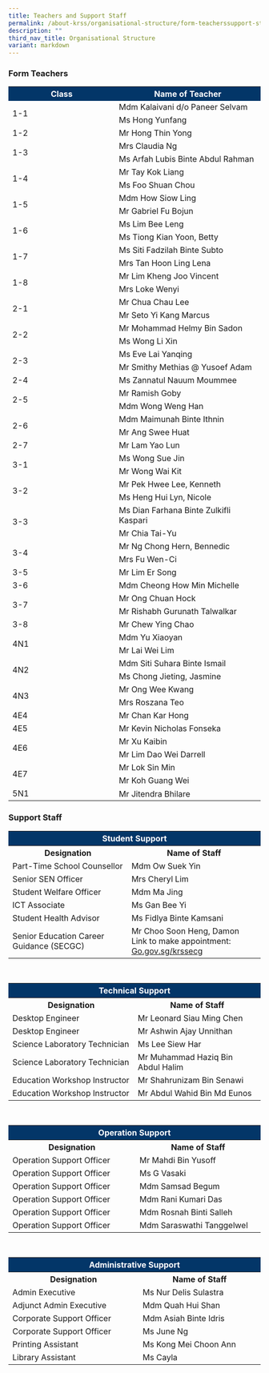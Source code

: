 ```yaml
---
title: Teachers and Support Staff
permalink: /about-krss/organisational-structure/form-teacherssupport-staff/
description: ""
third_nav_title: Organisational Structure
variant: markdown
---
```

### Form Teachers



<style>
table, th, td {
 border-collapse: collapse;
}
</style>

	 
<table>
  <tbody><tr style="background-color:#033668">
    <th style="font-weight:bold; color:#ffffff;width: 300px;">Class</th>
    <th style="font-weight:bold; color:#ffffff;width: 400px;">Name of Teacher</th>
  </tr>
  <tr>
    <td rowspan="2">1-1</td>
    <td>Mdm Kalaivani d/o Paneer Selvam</td>
  </tr>
   <tr>
   <td>Ms Hong Yunfang</td>
  </tr>
  <tr>
    <td>1-2</td>
    <td>Mr Hong Thin Yong</td>
  </tr>
  <tr>
    <td rowspan="2">1-3</td>
   <td>Mrs Claudia Ng</td>
  </tr>
  <tr>
    <td>Ms Arfah Lubis Binte Abdul Rahman</td>
  </tr>
		<tr>
    <td rowspan="2">1-4</td>
   <td>Mr Tay Kok Liang</td>
  </tr>
  <tr>
    <td>Ms Foo Shuan Chou</td>
  </tr>
		<tr>
    <td rowspan="2">1-5</td>
   <td>Mdm How Siow Ling</td>
  </tr>
  <tr>
   <td>Mr Gabriel Fu Bojun</td>
  </tr>
  <tr>
    <td rowspan="2">1-6</td>
   <td>Ms Lim Bee Leng</td>
  </tr>
  <tr>
    <td>Ms Tiong Kian Yoon, Betty</td>
</tr>
  <tr>
    <td rowspan="2">1-7</td>
    <td>Ms Siti Fadzilah Binte Subto</td>
  </tr>
  <tr>
    <td>Mrs Tan Hoon Ling Lena</td>
  </tr>
  <tr>
    <td rowspan="2">1-8</td>
   <td>Mr Lim Kheng Joo Vincent</td>
  </tr>
  <tr>
   <td>Mrs Loke Wenyi</td>
  </tr>
		<tr>
    <td rowspan="2">2-1</td>
     <td>Mr Chua Chau Lee</td>
  </tr>
  <tr>
    <td>Mr Seto Yi Kang Marcus</td>
  </tr>
  <tr>
    <td rowspan="2">2-2</td>
    <td>Mr Mohammad Helmy Bin Sadon</td>
  </tr>
  <tr>
    <td>Ms Wong Li Xin</td>
  </tr>
  <tr>
    <td rowspan="2">2-3</td>
   <td>Ms Eve Lai Yanqing</td>
  </tr>
  <tr>
   <td>Mr Smithy Methias @ Yusoef Adam</td>
  </tr>
  <tr>
    <td>2-4</td>
    <td>Ms Zannatul Nauum Moummee</td>
  </tr>
  <tr>
    <td rowspan="2">2-5</td>
    <td>Mr Ramish Goby</td>
  </tr>
  <tr>
   <td>Mdm Wong Weng Han</td>
  </tr>
  <tr>
    <td rowspan="2">2-6</td>
 <td>Mdm Maimunah Binte Ithnin</td>
  </tr>
  <tr>
 	 <td>Mr Ang Swee Huat</td>
  </tr>
  <tr>
    <td>2-7</td>
    <td>Mr Lam Yao Lun</td>
			</tr><tr>
    <td rowspan="2">3-1</td>
     <td>Ms Wong Sue Jin</td>
		</tr>
  <tr>
  <td>Mr Wong Wai Kit</td>
  </tr>
  <tr>
    <td rowspan="2">3-2</td>
     <td>Mr Pek Hwee Lee, Kenneth</td>
  </tr>
  <tr>
     <td>Ms Heng Hui Lyn, Nicole</td>
  </tr>
  <tr>
    <td rowspan="2">3-3</td>
    <td>Ms Dian Farhana Binte Zulkifli Kaspari</td>
  </tr>
   <tr><td>Mr Chia Tai-Yu</td>
  </tr>
  <tr>
  <td rowspan="2">3-4</td>
  <td>Mr Ng Chong Hern, Bennedic</td>
  </tr>
	  <tr>
	   <td>Mrs Fu Wen-Ci</td>
  </tr>
  <tr>
    <td>3-5</td>
   <td>Mr Lim Er Song</td>
  </tr>
  <tr>
    <td>3-6</td>
  <td>Mdm Cheong How Min Michelle</td>
  </tr>
  <tr>
    <td rowspan="2">3-7</td>
   <td>Mr Ong Chuan Hock</td>
  </tr>
	<tr>
 <td>Mr Rishabh Gurunath Talwalkar</td>
  </tr>
		<tr><td>3-8</td>
  <td>Mr Chew Ying Chao</td>
  </tr>
  <tr>
	<td rowspan="2">4N1</td>
	 <td>Mdm Yu Xiaoyan</td>
  </tr>
	<tr>
    <td>Mr Lai Wei Lim</td>
  </tr>
  <tr>
    <td rowspan="2">4N2</td>
    <td>Mdm Siti Suhara Binte Ismail</td>
  </tr>
  <tr>
    <td>Ms Chong Jieting, Jasmine</td>
  </tr>
  <tr>
    <td rowspan="2">4N3</td>
    <td>Mr Ong Wee Kwang</td>
  </tr>
		  <tr><td>Mrs Roszana Teo</td>
  </tr>
  <tr>
      <td>4E4</td>
    <td>Mr Chan Kar Hong</td>
  </tr>  
  <tr>
    <td>4E5</td>
    <td>Mr Kevin Nicholas Fonseka</td>
  </tr> 
  <tr>
    <td rowspan="2">4E6</td>
     <td>Mr Xu Kaibin</td>
  </tr>
	 <tr><td>Mr Lim Dao Wei Darrell</td>
  </tr>
  <tr>
    <td rowspan="2">4E7</td>
    <td>Mr Lok Sin Min</td>
  </tr>  
<tr><td>Mr Koh Guang Wei</td>
  </tr>
 <tr>
    <td rowspan="2">5N1</td>
    <td>Mr Jitendra Bhilare</td>
	</tr><tr></tr>
</tbody></table>
	

### Support Staff



<style>
table, th, td {
 border-collapse: collapse;
}
</style>

	
<table>
    <tbody><tr><th colspan="2" style="background-color:#033668; font-weight:bold; color:#ffffff; text-align: center;">Student Support</th>
  </tr><tr>
    <th style="font-weight:bold;width: 400px;">Designation</th>
		<th style="font-weight:bold;width: 400px;">Name of Staff</th>
  </tr>
	  <tr>
    <td>Part-Time School Counsellor</td>
    <td>Mdm Ow Suek Yin</td>
  </tr>
	 <tr>
    <td>Senior SEN Officer</td>
    <td>Mrs Cheryl Lim</td>
  </tr>
	<tr>
    <td>Student Welfare Officer</td>
    <td>Mdm Ma Jing</td>
  </tr>
	 <tr>
    <td>ICT Associate</td>
    <td>Ms Gan Bee Yi</td>
  </tr>
	  <tr>
    <td>Student Health Advisor</td>
    <td>Ms Fidlya Binte Kamsani</td>
  </tr>
	<tr>
    <td>Senior Education Career Guidance (SECGC)</td>
    <td>Mr Choo Soon Heng, Damon<br>Link to make appointment: <a href="Go.gov.sg/krsecg">Go.gov.sg/krssecg</a></td>
  </tr>
</tbody></table>


<br>


<style>
table, th, td {
 border-collapse: collapse;
}
</style>

	
<table>
    <tbody><tr><th colspan="2" style="background-color:#033668; font-weight:bold; color:#ffffff; text-align: center;">Technical Support</th>
  </tr><tr>
    <th style="font-weight:bold;width: 400px;">Designation</th>
		<th style="font-weight:bold;width: 400px;">Name of Staff</th>
  </tr>
  <tr>
    <td>Desktop Engineer</td>
    <td>Mr Leonard Siau Ming Chen</td>
  </tr>
	  <tr>
    <td>Desktop Engineer</td>
    <td>Mr Ashwin Ajay Unnithan</td>
  </tr>
  <tr>
    <td>Science Laboratory Technician</td>
    <td>Ms Lee Siew Har</td>
  </tr>
			<tr>
    <td>Science Laboratory Technician</td>
    <td>Mr Muhammad Haziq Bin Abdul Halim</td>
  </tr>
  <tr>
   <td>Education Workshop Instructor</td>
    <td>Mr Shahrunizam Bin Senawi</td>
  </tr>
  <tr>
    <td>Education Workshop Instructor</td>
    <td>Mr Abdul Wahid Bin Md Eunos</td>
  </tr>
</tbody></table>


<br>


<style>
table, th, td {
 border-collapse: collapse;
}
</style>

	
<table>
    <tbody><tr><th colspan="2" style="background-color:#033668; font-weight:bold; color:#ffffff; text-align: center;">Operation Support</th>
  </tr><tr>
    <th style="font-weight:bold; width: 400px;">Designation</th>
		<th style="font-weight:bold;width: 400px;">Name of Staff</th>
  </tr>
  <tr>
    <td>Operation Support Officer</td>
    <td>Mr Mahdi Bin Yusoff</td>
  </tr>
  <tr>
   <td>Operation Support Officer</td>
    <td>Ms G Vasaki</td>
  </tr>
  <tr>
    <td>Operation Support Officer</td>
    <td>Mdm Samsad Begum</td>
  </tr>
  <tr>
    <td>Operation Support Officer</td>
    <td>Mdm Rani Kumari Das</td>
  </tr>
  <tr>
    <td>Operation Support Officer</td>
    <td>Mdm Rosnah Binti Salleh</td>
  </tr>
  <tr>
    <td>Operation Support Officer</td>
    <td>Mdm Saraswathi Tanggelwel</td>
  </tr>
</tbody></table>


<br>


<style>
table, th, td {
 border-collapse: collapse;
}
</style>

	
<table>
    <tbody><tr><th colspan="2" style="background-color:#033668; font-weight:bold; color:#ffffff; text-align: center;">Administrative Support</th>
  </tr><tr>
    <th style="font-weight:bold;width: 400px;">Designation</th>
		<th style="font-weight:bold;width: 400px;">Name of Staff</th>
  </tr>
  <tr>
    <td> Admin Executive</td>
    <td>Ms Nur Delis Sulastra</td>
  </tr>
	  <tr>
    <td>Adjunct Admin Executive</td>
    <td>Mdm Quah Hui Shan</td>
  </tr>
  <tr>
    <td>Corporate Support Officer</td>
    <td>Mdm Asiah Binte Idris</td>
  </tr>
  <tr>
    <td>Corporate Support Officer</td>
    <td>Ms June Ng</td>
  </tr>
  <tr>
    <td>Printing Assistant</td>
    <td>Ms Kong Mei Choon Ann</td>
  </tr>
  <tr>
    <td>Library Assistant</td>
    <td>Ms Cayla</td>
  </tr>
</tbody></table>